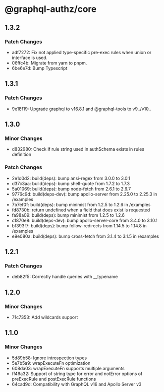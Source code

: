 # @graphql-authz/core

## 1.3.2

### Patch Changes

- adf7272: Fix not applied type-specific pre-exec rules when union or interface is used.
- 06ffc4b: Migrate from yarn to pnpm.
- 6be6e7d: Bump Typescript

## 1.3.1

### Patch Changes

- 9e18f19: Upgrade graphql to v16.8.1 and @graphql-tools to v9._._/v10._._

## 1.3.0

### Minor Changes

- d832980: Check if rule string used in authSchema exists in rules definition

### Patch Changes

- 2e1d0d2: build(deps): bump ansi-regex from 3.0.0 to 3.0.1
- d37c3aa: build(deps): bump shell-quote from 1.7.2 to 1.7.3
- 5a01069: build(deps): bump node-fetch from 2.6.1 to 2.6.7
- 9776c9d: build(deps-dev): bump apollo-server from 2.25.0 to 2.25.3 in /examples
- 7b7ef0f: build(deps): bump minimist from 1.2.5 to 1.2.6 in /examples
- fd8730b: return undefined when a field that does exist is requested
- fa98a09: build(deps): bump minimist from 1.2.5 to 1.2.6
- c1870e8: build(deps-dev): bump apollo-server-core from 3.4.0 to 3.10.1
- bf393f7: build(deps): bump follow-redirects from 1.14.5 to 1.14.8 in /examples
- e9e080a: build(deps): bump cross-fetch from 3.1.4 to 3.1.5 in /examples

## 1.2.1

### Patch Changes

- deb82f5: Correctly handle queries with \_\_typename

## 1.2.0

### Minor Changes

- 71c7353: Add wildcards support

## 1.1.0

### Minor Changes

- 5d89b58: Ignore introspection types
- 5e7b5a9: wrapExecuteFn optimization
- 608da03: wrapExecuteFn supports multiple arguments
- ff46a32: Support of string type for error and notError options of preExecRule and postExecRule functions
- 64cad9d: Compatibility with GraphQL v16 and Apollo Server v3
